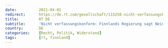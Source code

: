 ```yaml
---
date:          2021-04-01
redirect:      https://de.rt.com/gesellschaft/115258-nicht-verfassungskonform-finnlands-regierung-sagt-lockdown-ab/
title:         RT DE
subtitle:      'Nicht verfassungskonform: Finnlands Regierung sagt Nein zu Ausgangssperren in mehreren Städten'
country:       DE
categories:    [Recht, Politik, Widerstand]
tags:          [rt, finnland]
---
```

